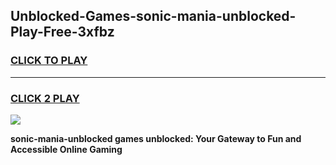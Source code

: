 
## Unblocked-Games-sonic-mania-unblocked-Play-Free-3xfbz
<h3>
<a href="https://premium76.site?title=sonic-mania-unblocked&ref=23A">CLICK TO PLAY</a></h3>
<hr>

<h3>
<a href="https://premium76.site?title=sonic-mania-unblocked&ref=23A">CLICK 2 PLAY</a>
  
</h3>

<a href="https://premium76.site?title=sonic-mania-unblocked&ref=23A"><img src="https://clearcache.store/games.png"></a>


**sonic-mania-unblocked games unblocked: Your Gateway to Fun and Accessible Online Gaming**
